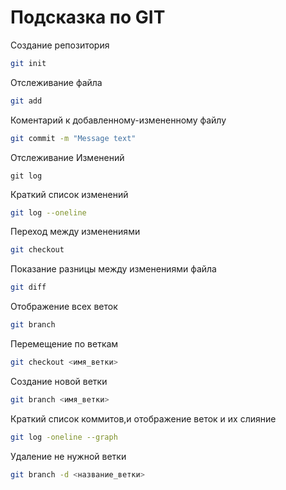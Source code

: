 # Подсказка по GIT

Создание репозитория
```sh
git init
```

Отслеживание файла
```sh
git add
```

Коментарий к добавленному-измененному файлу
```sh
git commit -m "Message text"
```

Отслеживание Изменений
```sg
git log
```

Краткий список изменений
```sh
git log --oneline
```

Переход между изменениями
```sh
git checkout
```

Показание разницы между изменениями файла
```sh
git diff
```

Отображение всех веток
```sh
git branch
```

Перемещение по веткам
```sh
git checkout <имя_ветки>
```

Создание новой ветки
```sh
git branch <имя_ветки>
```

Краткий список коммитов,и отображение веток и их слияние
```sh
git log -oneline --graph
```

Удаление не нужной ветки
```sh
git branch -d <название_ветки>
```